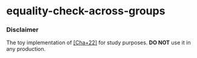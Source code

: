 # equality-check-across-groups

### Disclaimer

The toy implementation of [\[Cha+22\]](https://eprint.iacr.org/2022/1593) for study purposes. **DO NOT** use it in any production.

